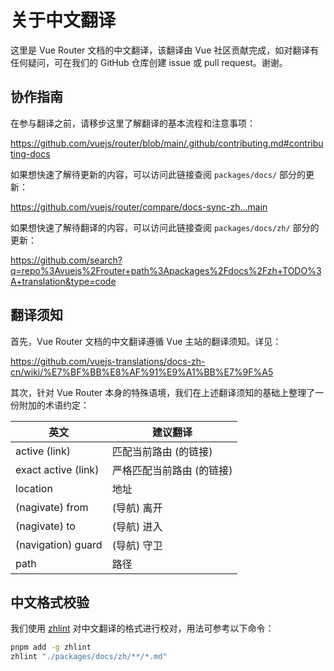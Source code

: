 # 关于中文翻译

这里是 Vue Router 文档的中文翻译，该翻译由 Vue 社区贡献完成，如对翻译有任何疑问，可在我们的 GitHub 仓库创建 issue 或 pull request。谢谢。

## 协作指南

在参与翻译之前，请移步这里了解翻译的基本流程和注意事项：

https://github.com/vuejs/router/blob/main/.github/contributing.md#contributing-docs

如果想快速了解待更新的内容，可以访问此链接查阅 `packages/docs/` 部分的更新：

https://github.com/vuejs/router/compare/docs-sync-zh...main

如果想快速了解待翻译的内容，可以访问此链接查阅 `packages/docs/zh/` 部分的更新：

https://github.com/search?q=repo%3Avuejs%2Frouter+path%3Apackages%2Fdocs%2Fzh+TODO%3A+translation&type=code

## 翻译须知

首先，Vue Router 文档的中文翻译遵循 Vue 主站的翻译须知。详见：

https://github.com/vuejs-translations/docs-zh-cn/wiki/%E7%BF%BB%E8%AF%91%E9%A1%BB%E7%9F%A5

其次，针对 Vue Router 本身的特殊语境，我们在上述翻译须知的基础上整理了一份附加的术语约定：

| 英文 | 建议翻译 |
| --- | --- |
| active (link) | 匹配当前路由 (的链接) |
| exact active (link) | 严格匹配当前路由 (的链接) |
| location | 地址 |
| (nagivate) from | (导航) 离开 |
| (nagivate) to | (导航) 进入 |
| (navigation) guard | (导航) 守卫 |
| path | 路径 |

## 中文格式校验

我们使用 [zhlint](https://www.npmjs.com/package/zhlint) 对中文翻译的格式进行校对，用法可参考以下命令：

```bash
pnpm add -g zhlint
zhlint "./packages/docs/zh/**/*.md"
```
